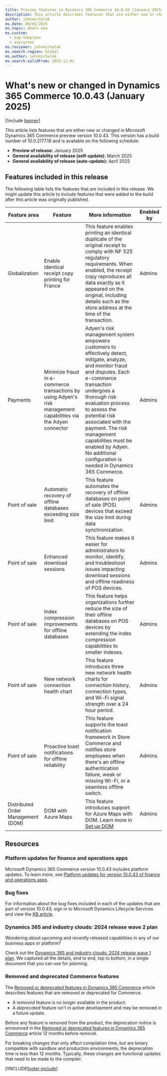```yaml
---
title: Preview features in Dynamics 365 Commerce 10.0.43 (January 2025)
description: This article describes features that are either new or changed in Microsoft Dynamics 365 Commerce 10.0.43. 
author: johnmichalak
ms.date: 06/05/2025
ms.topic: whats-new
ms.custom: 
  - bap-template
  - evergreen
ms.reviewer: johnmichalak
ms.search.region: Global
ms.author: johnmichalak
ms.search.validFrom: 2023-11-01
---
```


# What's new or changed in Dynamics 365 Commerce 10.0.43 (January 2025)

[!include [banner](../includes/banner.md)]

This article lists features that are either new or changed in Microsoft Dynamics 365 Commerce preview version 10.0.43. This version has a build number of 10.0.2177.18 and is available on the following schedule:

- **Preview of release:** January 2025
- **General availability of release (self-update):** March 2025
- **General availability of release (auto-update):** April 2025

## Features included in this release

The following table lists the features that are included in this release. We might update this article to include features that were added to the build after this article was originally published.

| Feature area | Feature | More information | Enabled by |
|---|---|---|---|
| Globalization | Enable identical receipt copy printing for France | This feature enables printing an identical duplicate of the original receipt to comply with NF 525 regulatory requirements. When enabled, the receipt copy reproduces all data exactly as it appeared on the original, including details such as the store address at the time of the transaction. | Admins |
| Payments | Minimize fraud in e-commerce transactions by using Adyen's risk management capabilities via the Adyen connector | Adyen's risk management system empowers customers to effectively detect, mitigate, analyze, and monitor fraud and disputes. Each e-commerce transaction undergoes a thorough risk evaluation process to assess the potential risk associated with the payment. The risk management capabilities must be enabled by Adyen. No additional configuration is needed in Dynamics 365 Commerce. | Admins |
| Point of sale | Automatic recovery of offline databases exceeding size limit | This feature automates the recovery of offline databases on point of sale (POS) devices that exceed the size limit during data synchronization. | Admins |
| Point of sale | Enhanced download sessions | This feature makes it easier for administrators to monitor, identify, and troubleshoot issues impacting download sessions and offline readiness of POS devices. | Admins |
| Point of sale | Index compression improvements for offline databases | This feature helps organizations further reduce the size of their offline databases on POS devices by extending the index compression capabilities to smaller indexes. | Admins |
| Point of sale | New network connection health chart  | This feature introduces three new network health charts for connection history, connection types, and Wi-Fi signal strength over a 24 hour period. | Admins |
| Point of sale | Proactive toast notifications for offline reliability | This feature supports the toast notification framework in Store Commerce and notifies store employees when there's an offline authentication failure, weak or missing Wi-Fi, or a seamless offline switch. | Admins |
| Distributed Order Management (DOM) | DOM with Azure Maps | This feature introduces support for Azure Maps with DOM. Learn more in [Set up DOM](../dom-set-up.md) | Admins |

## Resources

### Platform updates for finance and operations apps

Microsoft Dynamics 365 Commerce version 10.0.43 includes platform updates. To learn more, see [Platform updates for version 10.0.43 of finance and operations apps](../../fin-ops-core/fin-ops/get-started/whats-new-platform-updates-10-0-43.md). 
  
### Bug fixes

For information about the bug fixes included in each of the updates that are part of version 10.0.43, sign in to Microsoft Dynamics Lifecycle Services and view the [KB article](https://fix.lcs.dynamics.com/Issue/Details?bugId=985753).

### Dynamics 365 and industry clouds: 2024 release wave 2 plan

Wondering about upcoming and recently released capabilities in any of our business apps or platform?

Check out the [Dynamics 365 and industry clouds: 2024 release wave 1 plan](/dynamics365/release-plan/2024wave2/). We captured all the details, end to end, top to bottom, in a single document that you can use for planning.

### Removed and deprecated Commerce features

The [Removed or deprecated features in Dynamics 365 Commerce](removed-deprecated-features-commerce.md) article describes features that are removed or deprecated for Commerce.

- A *removed* feature is no longer available in the product.
- A *deprecated* feature isn't in active development and may be removed in a future update.

Before any feature is removed from the product, the deprecation notice is announced in the [Removed or deprecated features in Dynamics 365 Commerce](removed-deprecated-features-commerce.md) article 12 months before removal.

For breaking changes that only affect compilation time, but are binary compatible with sandbox and production environments, the deprecation time is less than 12 months. Typically, these changes are functional updates that need to be made to the compiler.

[!INCLUDE[footer-include](../../includes/footer-banner.md)]
